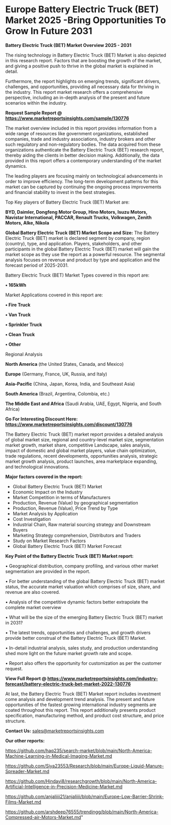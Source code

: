  # Europe Battery Electric Truck (BET) Market 2025 -Bring Opportunities To Grow In Future 2031

<Strong> Battery Electric Truck (BET) Market Overview 2025 - 2031</strong>

The rising technology in Battery Electric Truck (BET) Market is also depicted in this research report. Factors that are boosting the growth of the market, and giving a positive push to thrive in the global market is explained in detail.

Furthermore, the report highlights on emerging trends, significant drivers, challenges, and opportunities, providing all necessary data for thriving in the industry. This report market research offers a comprehensive perspective, including an in-depth analysis of the present and future scenarios within the industry.

<strong>Request Sample Report @ <a href=https://www.marketreportsinsights.com/sample/130776>https://www.marketreportsinsights.com/sample/130776</a></strong>

The market overview included in this report provides information from a wide range of resources like government organizations, established companies, trade and industry associations, industry brokers and other such regulatory and non-regulatory bodies. The data acquired from these organizations authenticate the Battery Electric Truck (BET) research report, thereby aiding the clients in better decision making. Additionally, the data provided in this report offers a contemporary understanding of the market dynamics.

The leading players are focusing mainly on technological advancements in order to improve efficiency. The long-term development patterns for this market can be captured by continuing the ongoing process improvements and financial stability to invest in the best strategies.

Top Key players of Battery Electric Truck (BET) Market are:

<strong>BYD, Daimler, Dongfeng Motor Group, Hino Motors, Isuzu Motors, Navistar International, PACCAR, Renault Trucks, Volkwagen, Zenith Motors, Alke, Nikola</strong>

<strong><b>Global Battery Electric Truck (BET) Market Scope and Size:</b></strong>
The Battery Electric Truck (BET) market is declared segment by company, region (country), type, and application. Players, stakeholders, and other participants in the global Battery Electric Truck (BET) market will gain the market scope as they use the report as a powerful resource. The segmental analysis focuses on revenue and product by type and application and the forecast period of 2025-2031.

Battery Electric Truck (BET) Market Types covered in this report are:

<strong>• 165kWh</strong>

Market Applications covered in this report are:

<strong>• Fire Truck

• Van Truck

• Sprinkler Truck

• Clean Truck

• Other</strong> 

Regional Analysis

<strong>North America</strong> (the United States, Canada, and Mexico)

<strong>Europe</strong> (Germany, France, UK, Russia, and Italy)

<strong>Asia-Pacific</strong> (China, Japan, Korea, India, and Southeast Asia)

<strong>South America</strong> (Brazil, Argentina, Colombia, etc.)

<strong>The Middle East and Africa</strong> (Saudi Arabia, UAE, Egypt, Nigeria, and South Africa)

<strong>Go For Interesting Discount Here: <a href=https://www.marketreportsinsights.com/discount/130776>https://www.marketreportsinsights.com/discount/130776</a></strong>

The Battery Electric Truck (BET) market report provides a detailed analysis of global market size, regional and country-level market size, segmentation market growth, market share, competitive Landscape, sales analysis, impact of domestic and global market players, value chain optimization, trade regulations, recent developments, opportunities analysis, strategic market growth analysis, product launches, area marketplace expanding, and technological innovations.

<strong><b>Major factors covered in the report:</b></strong>
<ul>
  <li>Global Battery Electric Truck (BET) Market </li>
  <li>Economic Impact on the Industry</li>
  <li>Market Competition in terms of Manufacturers</li>
  <li>Production, Revenue (Value) by geographical segmentation</li>
  <li>Production, Revenue (Value), Price Trend by Type</li>
  <li>Market Analysis by Application</li>
  <li>Cost Investigation</li>
  <li>Industrial Chain, Raw material sourcing strategy and Downstream Buyers</li>
  <li>Marketing Strategy comprehension, Distributors and Traders</li>
  <li>Study on Market Research Factors</li>
  <li>Global Battery Electric Truck (BET) Market Forecast</li>
</ul>

<strong><b>Key Point of the Battery Electric Truck (BET) Market report:</b></strong>

• Geographical distribution, company profiling, and various other market segmentation are provided in the report.

• For better understanding of the global Battery Electric Truck (BET) market status, the accurate market valuation which comprises of size, share, and revenue are also covered.

• Analysis of the competitive dynamic factors better extrapolate the complete market overview

• What will be the size of the emerging Battery Electric Truck (BET) market in 2031?

• The latest trends, opportunities and challenges, and growth drivers provide better construal of the Battery Electric Truck (BET) Market.

• In-detail industrial analysis, sales study, and production understanding shed more light on the future market growth rate and scope.

• Report also offers the opportunity for customization as per the customer request.

<strong><b>View Full Report @ <a href=https://www.marketreportsinsights.com/industry-forecast/battery-electric-truck-bet-market-2022-130776>https://www.marketreportsinsights.com/industry-forecast/battery-electric-truck-bet-market-2022-130776</a></b></strong>


At last, the Battery Electric Truck (BET) Market report includes investment come analysis and development trend analysis. The present and future opportunities of the fastest growing international industry segments are coated throughout this report. This report additionally presents product specification, manufacturing method, and product cost structure, and price structure.

<strong>Contact Us:</strong>
sales@marketreportsinsights.com

<strong>Our other reports:</strong>

<a href=https://github.com/haq235/search-market/blob/main/North-America-Machine-Learning-in-Medical-Imaging-Market.md>https://github.com/haq235/search-market/blob/main/North-America-Machine-Learning-in-Medical-Imaging-Market.md</a>

<a href=https://github.com/Siya23553/Research/blob/main/Europe-Liquid-Manure-Spreader-Market.md>https://github.com/Siya23553/Research/blob/main/Europe-Liquid-Manure-Spreader-Market.md</a>

<a href=https://github.com/Hindavi8/researchgrowth/blob/main/North-America-Artificial-Intelligence-in-Precision-Medicine-Market.md>https://github.com/Hindavi8/researchgrowth/blob/main/North-America-Artificial-Intelligence-in-Precision-Medicine-Market.md</a>

<a href=https://github.com/anjaliiii21/anjaliiii/blob/main/Europe-Low-Barrier-Shrink-Films-Market.md>https://github.com/anjaliiii21/anjaliiii/blob/main/Europe-Low-Barrier-Shrink-Films-Market.md</a>

<a href=https://github.com/arshdeep76555/trendingg/blob/main/North-America-Compressed-air-Motors-Market.md>https://github.com/arshdeep76555/trendingg/blob/main/North-America-Compressed-air-Motors-Market.md</a>"

